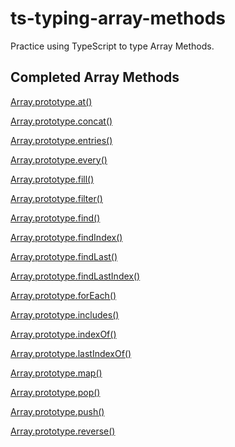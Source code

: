 # ts-typing-array-methods

Practice using TypeScript to type Array Methods.

## Completed Array Methods

[Array.prototype.at()](./src/at.ts)

[Array.prototype.concat()](./src/concat.ts)

<!-- [Array.prototype.copyWithin()](./src/copyWithin.ts) -->

[Array.prototype.entries()](./src/entires.ts)

[Array.prototype.every()](./src/every.ts)

[Array.prototype.fill()](./src/fill.ts)

[Array.prototype.filter()](./src/filter.ts)

[Array.prototype.find()](./src/find.ts)

[Array.prototype.findIndex()](./src/findIndex.ts)

[Array.prototype.findLast()](./src/findLast.ts)

[Array.prototype.findLastIndex()](./src/findLastIndex.ts)

<!-- [Array.prototype.flat()](./src/flat.ts) -->

<!-- [Array.prototype.flatMap()](./src/flatMap.ts) -->

[Array.prototype.forEach()](./src/forEach.ts)

[Array.prototype.includes()](./src/includes.ts)

[Array.prototype.indexOf()](./src/indexOf.ts)

<!-- [Array.prototype.join()](./src/join.ts) -->

<!-- [Array.prototype.keys()](./src/keys.ts) -->

[Array.prototype.lastIndexOf()](./src/lastIndexOf.ts)

[Array.prototype.map()](./src/map.ts)

[Array.prototype.pop()](./src/pop.ts)

[Array.prototype.push()](./src/push.ts)

<!-- [Array.prototype.reduce()](./src/reduce.ts) -->

<!-- [Array.prototype.reduceRight()](./src/reduceRight.ts) -->

[Array.prototype.reverse()](./src/reverse.ts)

<!-- [Array.prototype.shift()](./src/shift.ts) -->

<!-- [Array.prototype.slice()](./src/slice.ts) -->

<!-- [Array.prototype.some()](./src/some.ts) -->

<!-- [Array.prototype.sort()](./src/sort.ts) -->

<!-- [Array.prototype.splice()](./src/splice.ts) -->

<!-- [Array.prototype.toLocaleString()](./src/toLocaleString.ts) -->

<!-- [Array.prototype.toReversed()](./src/toReversed.ts) -->

<!-- [Array.prototype.toSorted()](./src/toSorted.ts) -->

<!-- [Array.prototype.toSpliced()](./src/toSpliced.ts) -->

<!-- [Array.prototype.toString()](./src/toString.ts) -->

<!-- [Array.prototype.unshift()](./src/unshift.ts) -->

<!-- [Array.prototype.values()](./src/values.ts) -->

<!-- [Array.prototype.with()](./src/with.ts) -->
